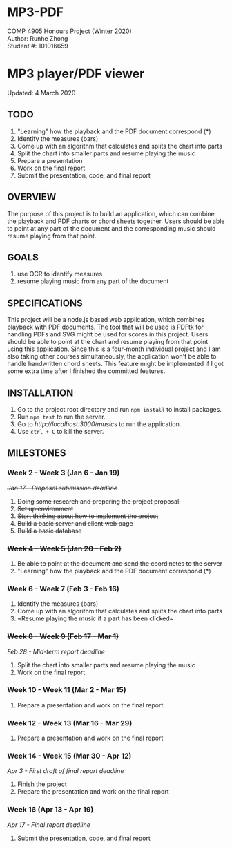 # MP3-PDF
COMP 4905 Honours Project (Winter 2020)\
Author:     Runhe Zhong\
Student #:  101016659

# MP3 player/PDF viewer
Updated: 4 March 2020

## TODO
1. "Learning" how the playback and the PDF document correspond (*)
2. Identify the measures (bars)
3. Come up with an algorithm that calculates and splits the chart into parts
4. Split the chart into smaller parts and resume playing the music
5. Prepare a presentation
6. Work on the final report
7. Submit the presentation, code, and final report

## OVERVIEW
The purpose of this project is to build an application,  which can combine the playback and PDF charts or chord sheets together. Users should be able to point at any part of the document and the corresponding music should resume playing from that point.

## GOALS
1. use OCR to identify measures
2. resume playing music from any part of the document

## SPECIFICATIONS
This project will be a node.js based web application, which combines playback with PDF documents. The tool that will be used is PDFtk for handling PDFs and SVG might be used for scores in this project. Users should be able to point at the chart and resume playing from that point using this application. Since this is a four-month individual project and I am also taking other courses simultaneously, the application won't be able to handle handwritten chord sheets. This feature might be implemented if I got some extra time after I finished the committed features.

## INSTALLATION
1. Go to the project root directory and run `npm install` to install packages.
2. Run `npm test` to run the server.
3. Go to _http://localhost:3000/musics_ to run the application.
4. Use `ctrl + C` to kill the server.

## MILESTONES
### ~~Week 2 - Week 3 (Jan 6 - Jan 19)~~
~~_Jan 17 - Proposal submission deadline_~~
1. ~~Doing some research and preparing the project proposal.~~
2. ~~Set up environment~~
3. ~~Start thinking about how to implement the project~~
4. ~~Build a basic server and client web page~~
5. ~~Build a basic database~~
### ~~Week 4 - Week 5 (Jan 20 - Feb 2)~~
1. ~~Be able to point at the document and send the coordinates to the server~~
2. "Learning" how the playback and the PDF document correspond (*)
### ~~Week 6 - Week 7 (Feb 3 - Feb 16)~~
1. Identify the measures (bars)
2. Come up with an algorithm that calculates and splits the chart into parts
3. ~Resume playing the music if a part has been clicked~
### ~~Week 8 - Week 9 (Feb 17 - Mar 1)~~
_Feb 28 - Mid-term report deadline_
1. Split the chart into smaller parts and resume playing the music
2. Work on the final report
### Week 10 - Week 11 (Mar 2 - Mar 15)
1. Prepare a presentation and work on the final report
### Week 12 - Week 13 (Mar 16 - Mar 29)
1. Prepare a presentation and work on the final report
### Week 14 - Week 15 (Mar 30 - Apr 12)
_Apr 3 - First draft of final report deadline_
1. Finish the project
2. Prepare the presentation and work on the final report
### Week 16 (Apr 13 - Apr 19)
_Apr 17 - Final report deadline_
1. Submit the presentation, code, and final report